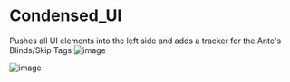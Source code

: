 # Condensed_UI

Pushes all UI elements into the left side and adds a tracker for the Ante's Blinds/Skip Tags
![image](https://github.com/user-attachments/assets/01e5e536-11d2-4bcd-8baa-56d1c561d8ec)

![image](https://github.com/user-attachments/assets/8e578865-d568-4666-9599-6a2e96c011c2)
